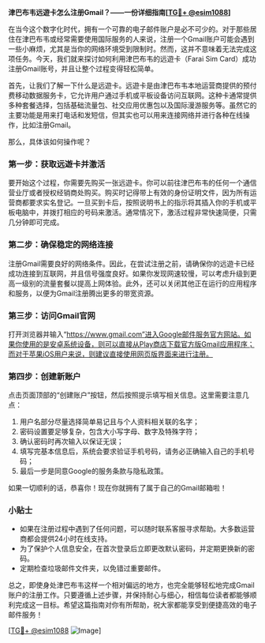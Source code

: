 **津巴布韦远遊卡怎么注册Gmail？——一份详细指南[[TG💪+ @esim1088](https://t.me/s/esim1088)]**

在当今这个数字化时代，拥有一个可靠的电子邮件账户是必不可少的。对于那些居住在津巴布韦或经常需要使用国际服务的人来说，注册一个Gmail账户可能会遇到一些小麻烦，尤其是当你的网络环境受到限制时。然而，这并不意味着无法完成这项任务。今天，我们就来探讨如何利用津巴布韦的远遊卡（Farai Sim Card）成功注册Gmail账号，并且让整个过程变得轻松简单。

首先，让我们了解一下什么是远遊卡。远遊卡是由津巴布韦本地运营商提供的预付费移动数据服务卡，它允许用户通过手机或平板设备访问互联网。这种卡通常提供多种套餐选择，包括基础流量包、社交应用优惠包以及国际漫游服务等。虽然它的主要功能是用来打电话和发短信，但其实也可以用来连接网络并进行各种在线操作，比如注册Gmail。

那么，具体该如何操作呢？

### 第一步：获取远遊卡并激活

要开始这个过程，你需要先购买一张远遊卡。你可以前往津巴布韦的任何一个通信营业厅或者授权经销商处购买。购买时记得带上有效的身份证明文件，因为所有运营商都要求实名登记。一旦买到卡后，按照说明书上的指示将其插入你的手机或平板电脑中，并拨打相应的号码来激活。通常情况下，激活过程非常快速简便，只需几分钟即可完成。

### 第二步：确保稳定的网络连接

注册Gmail需要良好的网络条件。因此，在尝试注册之前，请确保你的远遊卡已经成功连接到互联网，并且信号强度良好。如果你发现网速较慢，可以考虑升级到更高一级别的流量套餐以提高上网体验。此外，还可以关闭其他正在运行的应用程序和服务，以便为Gmail注册腾出更多的带宽资源。

### 第三步：访问Gmail官网

打开浏览器并输入“https://www.gmail.com”进入Google邮件服务官方网站。如果你使用的是安卓系统设备，则可以直接从Play商店下载官方版Gmail应用程序；而对于苹果iOS用户来说，则建议直接使用网页版界面来进行注册。

### 第四步：创建新账户

点击页面顶部的“创建账户”按钮，然后按照提示填写相关信息。这里需要注意几点：

1. 用户名部分尽量选择简单易记且与个人资料相关联的名字；
2. 密码设置要足够复杂，包含大小写字母、数字及特殊字符；
3. 确认密码时再次输入以保证无误；
4. 填写完基本信息后，系统会要求验证手机号码，请务必正确输入自己的手机号码；
5. 最后一步是同意Google的服务条款与隐私政策。

如果一切顺利的话，恭喜你！现在你就拥有了属于自己的Gmail邮箱啦！

### 小贴士

- 如果在注册过程中遇到了任何问题，可以随时联系客服寻求帮助。大多数运营商都会提供24小时在线支持。
- 为了保护个人信息安全，在首次登录后立即更改默认密码，并定期更换新的密码。
- 定期检查垃圾邮件文件夹，以免错过重要邮件。

总之，即使身处津巴布韦这样一个相对偏远的地方，也完全能够轻松地完成Gmail账户的注册工作。只要遵循上述步骤，并保持耐心与细心，相信每位读者都能够顺利完成这一目标。希望这篇指南对你有所帮助，祝大家都能享受到便捷高效的电子邮件服务！

[[TG💪+ @esim1088](https://t.me/s/esim1088) ![Image](https://i.postimg.cc/4NQfJmqS/Snipaste-2025-05-13-00-14-12.png)]